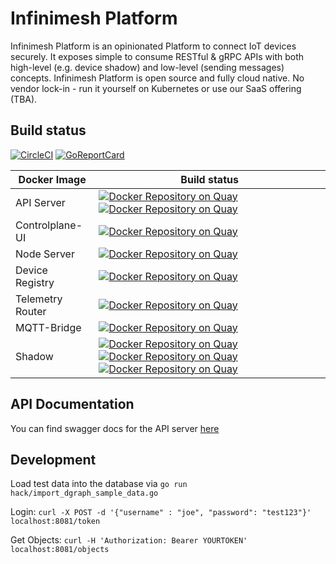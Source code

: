 # Infinimesh Platform
Infinimesh Platform is an opinionated Platform to connect IoT devices securely. It exposes simple to consume RESTful & gRPC APIs with both high-level (e.g. device shadow) and low-level (sending messages) concepts. Infinimesh Platform is open source and fully cloud native. No vendor lock-in - run it yourself on Kubernetes or use our SaaS offering (TBA).
## Build status
[![CircleCI](https://img.shields.io/circleci/project/github/infinimesh/infinimesh.svg)](https://circleci.com/gh/infinimesh/infinimesh/tree/master) 
[![GoReportCard](https://goreportcard.com/badge/github.com/infinimesh/infinimesh)](https://goreportcard.com/report/github.com/infinimesh/infinimesh) 

| Docker Image  | Build status  |
| ------------- |---------------|
| API Server | [![Docker Repository on Quay](https://quay.io/repository/infinimesh/apiserver-rest/status "Docker Repository on Quay")](https://quay.io/repository/infinimesh/apiserver-rest) [![Docker Repository on Quay](https://quay.io/repository/infinimesh/apiserver/status "Docker Repository on Quay")](https://quay.io/repository/infinimesh/apiserver) |
| Controlplane-UI | [![Docker Repository on Quay](https://quay.io/repository/infinimesh/controlplane-ui/status "Docker Repository on Quay")](https://quay.io/repository/infinimesh/controlplane-ui) |
| Node Server | [![Docker Repository on Quay](https://quay.io/repository/infinimesh/nodeserver/status "Docker Repository on Quay")](https://quay.io/repository/infinimesh/nodeserver) |
| Device Registry | [![Docker Repository on Quay](https://quay.io/repository/infinimesh/device-registry/status "Docker Repository on Quay")](https://quay.io/repository/infinimesh/device-registry) |
| Telemetry Router | [![Docker Repository on Quay](https://quay.io/repository/infinimesh/telemetry-router/status "Docker Repository on Quay")](https://quay.io/repository/infinimesh/telemetry-router) |
| MQTT-Bridge | [![Docker Repository on Quay](https://quay.io/repository/infinimesh/mqtt-bridge/status "Docker Repository on Quay")](https://quay.io/repository/infinimesh/mqtt-bridge) |
| Shadow | [![Docker Repository on Quay](https://quay.io/repository/infinimesh/shadow-delta-merger/status "Docker Repository on Quay")](https://quay.io/repository/infinimesh/shadow-delta-merger) [![Docker Repository on Quay](https://quay.io/repository/infinimesh/shadow-api/status "Docker Repository on Quay")](https://quay.io/repository/infinimesh/shadow-api) [![Docker Repository on Quay](https://quay.io/repository/infinimesh/shadow-persister/status "Docker Repository on Quay")](https://quay.io/repository/infinimesh/shadow-persister) |

## API Documentation
You can find swagger docs for the API server [here](https://infinimesh.github.io/infinimesh/swagger-ui/)

## Development
Load test data into the database via `go run hack/import_dgraph_sample_data.go`

Login: `curl -X POST -d '{"username" : "joe", "password": "test123"}'  localhost:8081/token`

Get Objects: `curl -H 'Authorization: Bearer YOURTOKEN' localhost:8081/objects`
